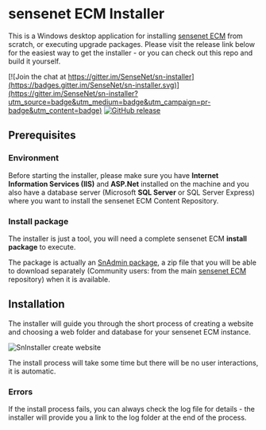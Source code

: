 # sensenet ECM Installer
This is a Windows desktop application for installing [sensenet ECM](https://github.com/SenseNet/sensenet) from scratch, or executing upgrade packages. Please visit the release link below for the easiest way to get the installer - or you can check out this repo and build it yourself.

[![Join the chat at https://gitter.im/SenseNet/sn-installer](https://badges.gitter.im/SenseNet/sn-installer.svg)](https://gitter.im/SenseNet/sn-installer?utm_source=badge&utm_medium=badge&utm_campaign=pr-badge&utm_content=badge)
[![GitHub release](https://img.shields.io/github/release/sensenet/sn-installer.png)](https://github.com/SenseNet/sn-installer/releases)

## Prerequisites

### Environment

Before starting the installer, please make sure you have **Internet Information Services (IIS)** and **ASP.Net** installed on the machine and you also have a database server (Microsoft **SQL Server** or SQL Server Express) where you want to install the sensenet ECM Content Repository.

### Install package

The installer is just a tool, you will need a complete sensenet ECM **install package** to execute. 

The package is actually an [SnAdmin package](https://github.com/SenseNet/sn-admin), a zip file that you will be able to download separately (Community users: from the main [sensenet ECM](https://github.com/SenseNet/sensenet) repository) when it is available.

## Installation

The installer will guide you through the short process of creating a website and choosing a web folder and database for your sensenet ECM instance.

![SnInstaller create website](http://wiki.sensenet.com/images/1/1c/Sninstaller-iis.PNG "SnInstaller create website")

The install process will take some time but there will be no user interactions, it is automatic.

### Errors
If the install process fails, you can always check the log file for details - the installer will provide you a link to the log folder at the end of the process.
